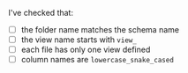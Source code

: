I've checked that:

* [ ] the folder name matches the schema name
* [ ] the view name starts with `view_`
* [ ] each file has only one view defined  
* [ ] column names are `lowercase_snake_cased`
